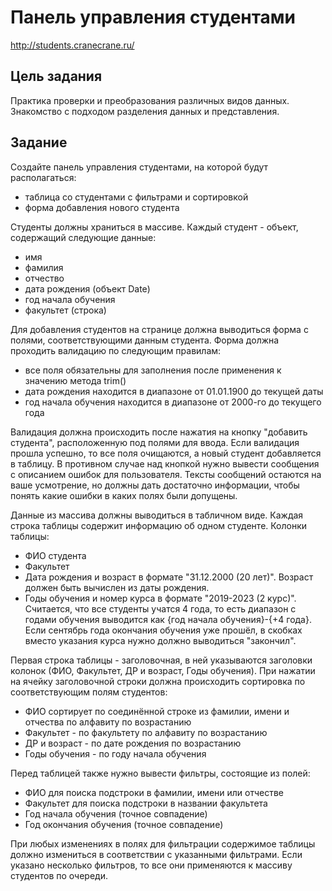 # Панель управления студентами
http://students.cranecrane.ru/

## Цель задания

Практика проверки и преобразования различных видов данных. Знакомство с подходом разделения данных и представления.

## Задание

Создайте панель управления студентами, на которой будут располагаться:
- таблица со студентами с фильтрами и сортировкой
- форма добавления нового студента

Студенты должны храниться в массиве. Каждый студент - объект, содержащий следующие данные:
- имя
- фамилия
- отчество
- дата рождения (объект Date)
- год начала обучения
- факультет (строка)

Для добавления студентов на странице должна выводиться форма с полями, соответствующими данным студента. Форма должна проходить валидацию по следующим правилам:
- все поля обязательны для заполнения после применения к значению метода trim()
- дата рождения находится в диапазоне от 01.01.1900 до текущей даты
- год начала обучения находится в диапазоне от 2000-го до текущего года

Валидация должна происходить после нажатия на кнопку "добавить студента", расположенную под полями для ввода. Если валидация прошла успешно, то все поля очищаются, а новый студент добавляется в таблицу. В противном случае над кнопкой нужно вывести сообщения с описанием ошибок для пользователя. Тексты сообщений остаются на ваше усмотрение, но должны дать достаточно информации, чтобы понять какие ошибки в каких полях были допущены.

Данные из массива должны выводиться в табличном виде. Каждая строка таблицы содержит информацию об одном студенте. Колонки таблицы:

- ФИО студента
- Факультет
- Дата рождения и возраст в формате "31.12.2000 (20 лет)". Возраст должен быть вычислен из даты рождения.
- Годы обучения и номер курса в формате "2019-2023 (2 курс)". Считается, что все студенты учатся 4 года, то есть диапазон с годами обучения выводится как {год начала обучения}-{+4 года}. Если сентябрь года окончания обучения уже прошёл, в скобках вместо указания курса нужно должно выводиться "закончил".

Первая строка таблицы - заголовочная, в ней указываются заголовки колонок (ФИО, Факультет, ДР и возраст, Годы обучения). При нажатии на ячейку заголовочной строки должна происходить сортировка по соответствующим полям студентов:
- ФИО сортирует по соединённой строке из фамилии, имени и отчества по алфавиту по возрастанию
- Факультет - по факультету по алфавиту по возрастанию
- ДР и возраст - по дате рождения по возрастанию
- Годы обучения - по году начала обучения

Перед таблицей также нужно вывести фильтры, состоящие из полей:
- ФИО для поиска подстроки в фамилии, имени или отчестве
- Факультет для поиска подстроки в названии факультета
- Год начала обучения (точное совпадение)
- Год окончания обучения (точное совпадение)

При любых изменениях в полях для фильтрации содержимое таблицы должно измениться в соответствии с указанными фильтрами. Если указано несколько фильтров, то все они применяются к массиву студентов по очереди.
